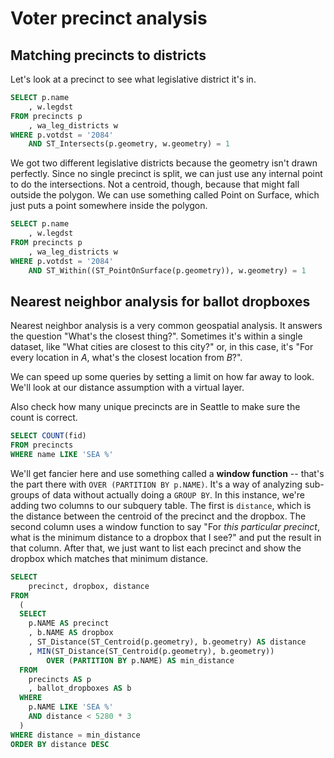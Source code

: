 # Voter precinct analysis


## Matching precincts to districts
Let's look at a precinct to see what legislative district it's in.

```sql
SELECT p.name
    , w.legdst
FROM precincts p
    , wa_leg_districts w
WHERE p.votdst = '2084'
    AND ST_Intersects(p.geometry, w.geometry) = 1
```

We got two different legislative districts because the geometry isn't drawn perfectly. 
Since no single precinct is split, we can just use any internal point to do the intersections. Not a centroid, though, because that might fall outside the polygon. We can use something called Point on Surface, which just puts a point somewhere inside the polygon.

```sql
SELECT p.name
    , w.legdst
FROM precincts p
    , wa_leg_districts w
WHERE p.votdst = '2084'
    AND ST_Within((ST_PointOnSurface(p.geometry)), w.geometry) = 1
```

## Nearest neighbor analysis for ballot dropboxes

Nearest neighbor analysis is a very common geospatial analysis. It answers the question "What's the closest thing?". Sometimes it's within a single dataset, like "What cities are closest to this city?" or, in this case, it's "For every location in *A*, what's the closest location from *B*?".

We can speed up some queries by setting a limit on how far away to look.
We'll look at our distance assumption with a virtual layer.

Also check how many unique precincts are in Seattle to make sure the count is correct.

```sql
SELECT COUNT(fid)
FROM precincts
WHERE name LIKE 'SEA %'
```

We'll get fancier here and use something called a **window function** -- that's the part there with `OVER (PARTITION BY p.NAME)`. It's a way of analyzing sub-groups of data without actually doing a `GROUP BY`. In this instance, we're adding two columns to our subquery table. The first is `distance`, which is the distance between the centroid of the precinct and the dropbox. The second column uses a window function to say "For *this particular precinct*, what is the minimum distance to a dropbox that I see?" and put the result in that column. After that, we just want to list each precinct and show the dropbox which matches that minimum distance.

```sql
SELECT
    precinct, dropbox, distance
FROM
  (
  SELECT
    p.NAME AS precinct
    , b.NAME AS dropbox
    , ST_Distance(ST_Centroid(p.geometry), b.geometry) AS distance
    , MIN(ST_Distance(ST_Centroid(p.geometry), b.geometry)) 
        OVER (PARTITION BY p.NAME) AS min_distance 
  FROM
    precincts AS p
    , ballot_dropboxes AS b
  WHERE
    p.NAME LIKE 'SEA %'
    AND distance < 5280 * 3
  )
WHERE distance = min_distance
ORDER BY distance DESC
```